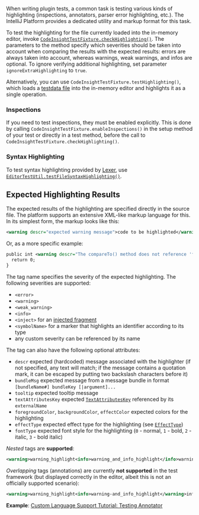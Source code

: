 [//]: # (title: Testing Highlighting)

<!-- Copyright 2000-2022 JetBrains s.r.o. and other contributors. Use of this source code is governed by the Apache 2.0 license that can be found in the LICENSE file. -->

When writing plugin tests, a common task is testing various kinds of highlighting (inspections, annotators, parser error highlighting, etc.).
The IntelliJ Platform provides a dedicated utility and markup format for this task.

To test the highlighting for the file currently loaded into the in-memory editor, invoke [`CodeInsightTestFixture.checkHighlighting()`](upsource:///platform/testFramework/src/com/intellij/testFramework/fixtures/CodeInsightTestFixture.java).
The parameters to the method specify which severities should be taken into account when comparing the results with the expected results: errors are always taken into account, whereas warnings, weak warnings, and infos are optional.
To ignore verifying additional highlighting, set parameter `ignoreExtraHighlighting` to `true`.

Alternatively, you can use `CodeInsightTestFixture.testHighlighting()`, which loads a [testdata file](test_project_and_testdata_directories.md) into the in-memory editor and highlights it as a single operation.

### Inspections

If you need to test inspections, they must be enabled explicitly.
This is done by calling `CodeInsightTestFixture.enableInspections()` in the setup method of your test or directly in a test method, before the call to `CodeInsightTestFixture.checkHighlighting()`.

### Syntax Highlighting

To test syntax highlighting provided by [Lexer](implementing_lexer.md), use [`EditorTestUtil.testFileSyntaxHighlighting()`](upsource:///platform/testFramework/src/com/intellij/testFramework/EditorTestUtil.java).

## Expected Highlighting Results

The expected results of the highlighting are specified directly in the source file.
The platform supports an extensive XML-like markup language for this.
In its simplest form, the markup looks like this:

```xml
<warning descr="expected warning message">code to be highlighted</warning>
```

Or, as a more specific example:

```xml
public int <warning descr="The compareTo() method does not reference 'foo' which is referenced from equals(); inconsistency may result">compareTo</warning>(Simple other) {
  return 0;
}
```

The tag name specifies the severity of the expected highlighting.
The following severities are supported:

* `<error>`
* `<warning>`
* `<weak_warning>`
* `<info>`
* `<inject>` for an [injected fragment](language_injection.md)
* `<symbolName>` for a marker that highlights an identifier according to its type
* any custom severity can be referenced by its name

The tag can also have the following optional attributes:

* `descr` expected (hardcoded) message associated with the highlighter (if not specified, any text will match; if the message contains a quotation mark, it can be escaped by putting two backslash characters before it)
* `bundleMsg` expected message from a message bundle in format `[bundleName#] bundleKey [|argument]...`
* `tooltip` expected tooltip message
* `textAttributesKey` expected [`TextAttributesKey`](upsource:///platform/core-api/src/com/intellij/openapi/editor/colors/TextAttributesKey.java) referenced by its `externalName`
* `foregroundColor`, `backgroundColor`, `effectColor` expected colors for the highlighting
* `effectType` expected effect type for the highlighting (see [`EffectType`](upsource:///platform/core-api/src/com/intellij/openapi/editor/markup/EffectType.java))
* `fontType` expected font style for the highlighting (`0` - normal, `1` - bold, `2` - italic, `3` - bold italic)

*Nested* tags are **supported**:
```xml
<warning>warning_highlight<info>warning_and_info_highlight</info>warning_highlight</warning>
```

*Overlapping* tags (annotations) are currently **not supported** in the test framework (but displayed correctly in the editor, albeit this is not an officially supported scenario):
```xml
<warning>warning_highlight<info>warning-and_info_highlight</warning>info_highlight</info>
```

**Example**:
[Custom Language Support Tutorial: Testing Annotator](annotator_test.md)
